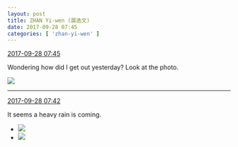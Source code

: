 ```yaml
---
layout: post
title: ZHAN Yi-wen (展逸文)
date: 2017-09-28 07:45
categories: [ 'zhan-yi-wen' ]
---
```


<div class="weibo-info">
  <a href="http://weibo.com/6108090526/FnRaAde9T">2017-09-28 07:45</a>
</div>

Wondering how did I get out yesterday? Look at the photo.

<!-- more -->

<a href="http://wx4.sinaimg.cn/mw690/006FmVn8gy1fjyxt74wpbj30qo0zk0yk.jpg">
  <img class="weibo-pic-preview" src="http://wx4.sinaimg.cn/mw690/006FmVn8gy1fjyxt74wpbj30qo0zk0yk.jpg" />
</a>

---

<div class="weibo-info">
  <a href="http://weibo.com/6108090526/FnR9abMBn">2017-09-28 07:42</a>
</div>

It seems a heavy rain is coming.

<ul class="weibo-pic-list-1">
  <li class="weibo-pic">
    <a href="http://wx2.sinaimg.cn/mw690/006FmVn8gy1fjyxpd003ej30qo0qoaew.jpg"><img src="//wx2.sinaimg.cn/thumb150/006FmVn8gy1fjyxpd003ej30qo0qoaew.jpg" /></a>
  </li>
  <li class="weibo-pic">
    <a href="http://wx3.sinaimg.cn/mw690/006FmVn8gy1fjyxpjajx6j30qo0zk46d.jpg"><img src="//wx3.sinaimg.cn/thumb150/006FmVn8gy1fjyxpjajx6j30qo0zk46d.jpg" /></a>
  </li>
</ul>
